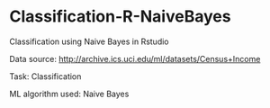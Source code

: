 # Classification-R-NaiveBayes
Classification using Naive Bayes in Rstudio


 Data source: http://archive.ics.uci.edu/ml/datasets/Census+Income
 
 Task: Classification
 
 ML algorithm used: Naive Bayes
 
